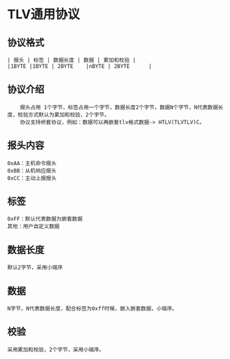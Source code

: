 # TLV通用协议
## 协议格式
    | 报头 | 标签 | 数据长度 | 数据 | 累加和校验 |
    |1BYTE |1BYTE | 2BYTE    |nBYTE | 2BYTE      |

## 协议介绍
        报头占用 1个字节，标签占用一个字节，数据长度2个字节，数据N个字节，N代表数据长度，校验方式默认为累加和校验，2个字节。  
        协议支持桥套协议，例如：数据可以再嵌套tlv格式数据-> HTLV(TLVTLV)C。

## 报头内容
    0xAA：主机命令报头
    0xBB：从机响应报头
    0xCC：主动上报报头

## 标签
    0xFF：默认代表数据为嵌套数据
    其他：用户自定义数据
## 数据长度
    默认2字节，采用小端序
## 数据
    N字节，N代表数据长度，配合标签为0xff时候，嵌入嵌套数据，小端序。
## 校验
    采用累加和校验，2个字节，采用小端序。